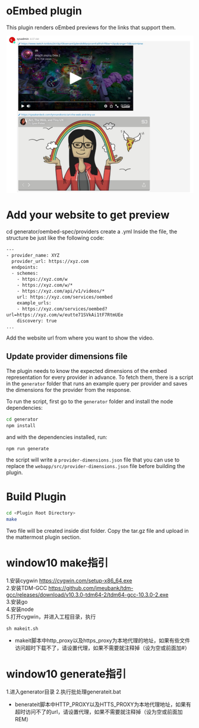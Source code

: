 # oEmbed plugin

This plugin renders oEmbed previews for the links that support them.

![oEmbed example](./public/oEmbed-example.png)

# Add your website to get preview
cd generator/oembed-spec/providers
create a <fileName>.yml
Inside the file, the structure be just like the following code: 

```
---
- provider_name: XYZ
  provider_url: https://xyz.com
  endpoints:
  - schemes:
    - https://xyz.com/w
    - https://xyz.com/w/*
    - https://xyz.com/api/v1/videos/*
    url: https://xyz.com/services/oembed
    example_urls:
    - https://xyz.com/services/oembed?url=https://xyz.com/w/eutte71SVkAi1tF7RtmUEe
    discovery: true
...
```

Add the website url from where you want to show the video.

## Update provider dimensions file

The plugin needs to know the expected dimensions of the embed
representation for every provider in advance. To fetch them, there is
a script in the `generator` folder that runs an example query per
provider and saves the dimensions for the provider from the response.

To run the script, first go to the `generator` folder and install the
node dependencies:

```sh
cd generator
npm install
```

and with the dependencies installed, run:

```sh
npm run generate
```

the script will write a `provider-dimensions.json` file that you can
use to replace the `webapp/src/provider-dimensions.json` file before
building the plugin.

# Build Plugin
```sh
cd <Plugin Root Directory>
make
```
Two file will be created inside dist folder. 
Copy the tar.gz file and upload in the mattermost plugin section.

# window10 make指引
1.安装cygwin https://cygwin.com/setup-x86_64.exe   
2.安装TDM-GCC https://github.com/jmeubank/tdm-gcc/releases/download/v10.3.0-tdm64-2/tdm64-gcc-10.3.0-2.exe   
3.安装go   
4.安装node   
5.打开cygwin，并进入工程目录，执行
```shell
sh makeit.sh
```
- makeit脚本中http_proxy以及https_proxy为本地代理的地址，如果有些文件访问超时下载不了，请设置代理，如果不需要就注释掉（设为空或前面加#）

# window10 generate指引
1.进入generator目录
2.执行批处理generateit.bat
- benerateit脚本中HTTP_PROXY以及HTTS_PROXY为本地代理地址，如果有超时访问不了的url，请设置代理，如果不需要就注释掉（设为空或前面加REM）